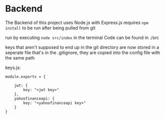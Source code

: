 # Backend

The Backend of this project uses Node.js with Express.js
requires `npm install` to be run after being pulled from git

run by executing `node src/index` in the terminal
Code can be found in ./src

keys that aren't supposed to end up in the git directory are now stored in a seperate file that's in the .gitignore, they are copied into the config file with the same path

keys.js:

    module.exports = {

        jwt: {
            key: "<jwt key>"
        },
        yahoofinanceapi: {
            key: "<yahoofinanceapi key>"
        }
    }